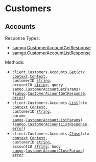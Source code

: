 # Customers

## Accounts

Response Types:

- <a href="https://pkg.go.dev/github.com/DefinitelyATestOrg/sam-go">samgo</a>.<a href="https://pkg.go.dev/github.com/DefinitelyATestOrg/sam-go#CustomerAccountGetResponse">CustomerAccountGetResponse</a>
- <a href="https://pkg.go.dev/github.com/DefinitelyATestOrg/sam-go">samgo</a>.<a href="https://pkg.go.dev/github.com/DefinitelyATestOrg/sam-go#CustomerAccountListResponse">CustomerAccountListResponse</a>

Methods:

- <code title="get /v1/customers/{customerId}/accounts/{accountId}">client.Customers.Accounts.<a href="https://pkg.go.dev/github.com/DefinitelyATestOrg/sam-go#CustomerAccountService.Get">Get</a>(ctx <a href="https://pkg.go.dev/context">context</a>.<a href="https://pkg.go.dev/context#Context">Context</a>, customerID <a href="https://pkg.go.dev/builtin#string">string</a>, accountID <a href="https://pkg.go.dev/builtin#string">string</a>, query <a href="https://pkg.go.dev/github.com/DefinitelyATestOrg/sam-go">samgo</a>.<a href="https://pkg.go.dev/github.com/DefinitelyATestOrg/sam-go#CustomerAccountGetParams">CustomerAccountGetParams</a>) (<a href="https://pkg.go.dev/github.com/DefinitelyATestOrg/sam-go">samgo</a>.<a href="https://pkg.go.dev/github.com/DefinitelyATestOrg/sam-go#CustomerAccountGetResponse">CustomerAccountGetResponse</a>, <a href="https://pkg.go.dev/builtin#error">error</a>)</code>
- <code title="get /v1/customers/{customerId}/accounts">client.Customers.Accounts.<a href="https://pkg.go.dev/github.com/DefinitelyATestOrg/sam-go#CustomerAccountService.List">List</a>(ctx <a href="https://pkg.go.dev/context">context</a>.<a href="https://pkg.go.dev/context#Context">Context</a>, customerID <a href="https://pkg.go.dev/builtin#string">string</a>, params <a href="https://pkg.go.dev/github.com/DefinitelyATestOrg/sam-go">samgo</a>.<a href="https://pkg.go.dev/github.com/DefinitelyATestOrg/sam-go#CustomerAccountListParams">CustomerAccountListParams</a>) (<a href="https://pkg.go.dev/github.com/DefinitelyATestOrg/sam-go">samgo</a>.<a href="https://pkg.go.dev/github.com/DefinitelyATestOrg/sam-go#CustomerAccountListResponse">CustomerAccountListResponse</a>, <a href="https://pkg.go.dev/builtin#error">error</a>)</code>
- <code title="post /v1/customers/{customerId}/accounts/{accountId}/close">client.Customers.Accounts.<a href="https://pkg.go.dev/github.com/DefinitelyATestOrg/sam-go#CustomerAccountService.Close">Close</a>(ctx <a href="https://pkg.go.dev/context">context</a>.<a href="https://pkg.go.dev/context#Context">Context</a>, customerID <a href="https://pkg.go.dev/builtin#string">string</a>, accountID <a href="https://pkg.go.dev/builtin#string">string</a>, body <a href="https://pkg.go.dev/github.com/DefinitelyATestOrg/sam-go">samgo</a>.<a href="https://pkg.go.dev/github.com/DefinitelyATestOrg/sam-go#CustomerAccountCloseParams">CustomerAccountCloseParams</a>) <a href="https://pkg.go.dev/builtin#error">error</a></code>
